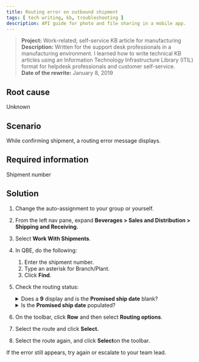 ```yaml
---
title: Routing error on outbound shipment
tags: [ tech writing, kb, troubleshooting ]
description: API guide for photo and file sharing in a mobile app.  
---
```


>**Project:** Work-related; self-service KB article for manufacturing<br />
>**Description:**  Written for the support desk professionals in a manufacturing environment. I learned how to write technical KB articles using an Information Technology Infrastructure Library (ITIL) format for helpdesk professionals and customer self-service. <br />
>**Date of the rewrite:** January 8, 2019   

## Root cause  

Unknown  

## Scenario  

While confirming shipment, a routing error message displays.  

## Required information
Shipment number


## Solution

1. Change the auto-assignment to your group or yourself.
2. From the left nav pane, expand **Beverages \> Sales and Distribution \> Shipping and Receiving.**
3. Select **Work With Shipments**.
4. In QBE, do the following:
   1. Enter the shipment number.
   2. Type an asterisk for Branch/Plant. 
   3. Click **Find**.
5. Check the routing status:
   <details><summary>Does a <b>9</b> display and is the <b>Promised ship date</b> blank?</summary><p>
    <ol>
    <li>To the left of the shipment, click the check box to select it. </li>
    <li>On the toolbar, click <b>Row</b> and then select <b>Routing options.</b><div><b>Note.</b> If the <i>A detail rate was not found</i> error message displays, close the message.</div></li>
    <li>Very that the check box is still selected.</li>
    <li>On the toolbar, click <b>Select</b> and then click the <b>Dates/Times</b> tab.</li>
    <li>Re-enter the promised delivery date and time even if it's already populated.</li>
    <li>Click the <b>Recalculate promised ship date and time</b> check box to select it and click <b>OK</b>. <div><b>Note.</b> If the <i>Promised ship date and time in past</i> message displays, click <b>OK</b>.</div></li>
    <li>You can proceed to step 6.</li>
    </ol>
   </p>
   </details>

    <details><summary>Is the <b>Promised ship date</b> populated?</summary><p>You can proceed to step 6.</p>
   </details>
6. On the toolbar, click <b>Row</b> and then select <b>Routing options</b>.
7. Select the route and click **Select.**
8. Select the route again, and click **Select**on the toolbar.

If the error still appears, try again or escalate to your team lead.
